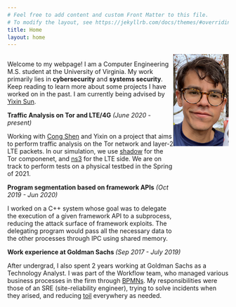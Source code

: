 ```yaml
---
# Feel free to add content and custom Front Matter to this file.
# To modify the layout, see https://jekyllrb.com/docs/themes/#overriding-theme-defaults
title: Home
layout: home
---
```


<div>
<div style="width:75%; float:left">
<p>Welcome to my webpage! I am a Computer Engineering M.S. student at the University of Virginia. My work primarily lies in <b>cybersecurity</b> and <b>systems security</b>. Keep reading to learn more about some projects I have worked on in the past. I am currently being advised by <a href="https://engineering.virginia.edu/faculty/yixin-sun">Yixin Sun</a>.</p>

<b>Traffic Analysis on Tor and LTE/4G</b> 
<i>(June 2020 - present)</i>
<p>Working with <a href="http://www.people.virginia.edu/~cs7dt/home.html">Cong Shen</a> and Yixin on a project that aims to perform traffic analysis on the Tor network and layer-2 LTE packets. In our simulation, we use <a href="https://shadow.github.io/">shadow</a> for the Tor componenet, and <a href="https://www.nsnam.org/">ns3</a> for the LTE side. We are on track to perform tests on a physical testbed in the Spring of 2021. </p>
<b>Program segmentation based on framework APIs</b> <i>(Oct 2019 - Jun 2020)</i>
<p>I worked on a C++ system whose goal was to delegate the execution of a given framework API to a subprocess, reducing the attack surface of framework exploits. The delegating program would pass all the necessary data to the other processes through IPC using shared memory.</p>
</div>



<div>
<img style="width:25%; height:25%; float:right;" src="marco.png" /> <!--span style="position:absolute; right:1px; top:225px">A picture of yours truly.</span>-->
</div>

<div style="clear:left"><b>Work experience at Goldman Sachs </b> <i>(Sep 2017 - July 2019)</i>
<p>After undergrad, I also spent 2 years working at Goldman Sachs as a Technology Analyst. I was part of the Workflow team, who managed various business processes in the firm through <a href="https://en.wikipedia.org/wiki/Business_Process_Model_and_Notation">BPMNs</a>. My responsibilities were those of an SRE (site-reliability engineer), trying to solve incidents when they arised, and reducing <a href="https://landing.google.com/sre/sre-book/chapters/eliminating-toil/">toil</a> everywhery as needed. </p>
</div>


</div>

